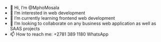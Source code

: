 - 👋 Hi, I’m @MphoMosala
- 👀 I’m interested in web development 
- 🌱 I’m currently learning frontend web development
- 💞️ I’m looking to collaborate on any business web application as well as SAAS projects
- 📫 How to reach me: +2781 389 1180 WhatsApp 

<!---
MphoMosala/MphoMosala is a ✨ special ✨ repository because its `README.md` (this file) appears on your GitHub profile.
You can click the Preview link to take a look at your changes.
--->
